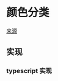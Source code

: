 # 颜色分类
[来源](https://leetcode.cn/problems/sort-colors/)

## 实现

### typescript 实现
```typescript

```
